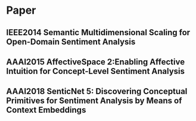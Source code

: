 # Paper 

## IEEE2014 Semantic Multidimensional Scaling for Open-Domain Sentiment Analysis
## AAAI2015 AffectiveSpace 2:Enabling Affective Intuition for Concept-Level Sentiment Analysis
## AAAI2018 SenticNet 5: Discovering Conceptual Primitives for Sentiment Analysis by Means of Context Embeddings
